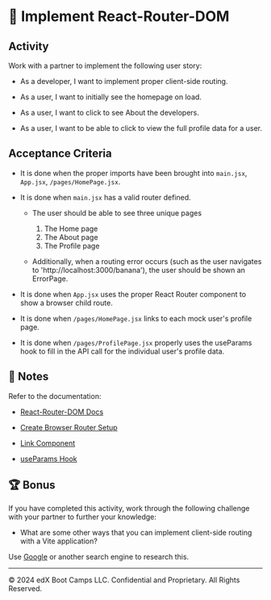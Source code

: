 # 📖 Implement React-Router-DOM

## Activity

Work with a partner to implement the following user story:

* As a developer, I want to implement proper client-side routing.

* As a user, I want to initially see the homepage on load.

* As a user, I want to click to see About the developers.

* As a user, I want to be able to click to view the full profile data for a user.

## Acceptance Criteria

* It is done when the proper imports have been brought into `main.jsx`, `App.jsx`, `/pages/HomePage.jsx`.

* It is done when `main.jsx` has a valid router defined.

  * The user should be able to see three unique pages
    1. The Home page
    2. The About page
    3. The Profile page
  
  * Additionally, when a routing error occurs (such as the user navigates to 'http://localhost:3000/banana'), the user should be shown an ErrorPage.

* It is done when `App.jsx` uses the proper React Router component to show a browser child route.

* It is done when `/pages/HomePage.jsx` links to each mock user's profile page.

* It is done when `/pages/ProfilePage.jsx` properly uses the useParams hook to fill in the API call for the individual user's profile data.

## 📝 Notes

Refer to the documentation:

* [React-Router-DOM Docs](https://reactrouter.com/en/main)

* [Create Browser Router Setup](https://reactrouter.com/en/main/routers/create-browser-router)

* [Link Component](https://reactrouter.com/en/main/components/link)

* [useParams Hook](https://reactrouter.com/en/main/hooks/use-params)

## 🏆 Bonus

If you have completed this activity, work through the following challenge with your partner to further your knowledge:

* What are some other ways that you can implement client-side routing with a Vite application?

Use [Google](https://www.google.com) or another search engine to research this.

---
© 2024 edX Boot Camps LLC. Confidential and Proprietary. All Rights Reserved.

